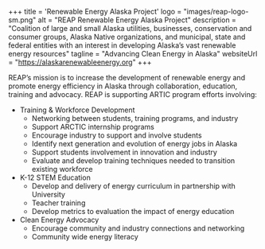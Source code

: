 +++
title = 'Renewable Energy Alaska Project'
logo = "images/reap-logo-sm.png"
alt = "REAP Renewable Energy Alaska Project"
description = "Coalition of large and small Alaska utilities, businesses, conservation and consumer groups, Alaska Native organizations, and municipal, state and federal entities with an interest in developing Alaska’s vast renewable energy resources"
tagline = "Advancing Clean Energy in Alaska"
websiteUrl = "https://alaskarenewableenergy.org"
+++

REAP’s mission is to increase the development of renewable energy and promote energy efficiency in Alaska through collaboration, education, training and advocacy. REAP is supporting ARTIC program efforts involving:

- Training & Workforce Development
  - Networking between students, training programs, and industry
  - Support ARCTIC internship programs
  - Encourage industry to support and involve students
  - Identify next generation and evolution of energy jobs in Alaska
  - Support students involvement in innovation and industry
  - Evaluate and develop training techniques needed to transition existing workforce
- K-12 STEM Education
  - Develop and delivery of energy curriculum in partnership with University
  - Teacher training
  - Develop metrics to evaluation the impact of energy education
- Clean Energy Advocacy
  - Encourage community and industry connections and networking
  - Community wide energy literacy
